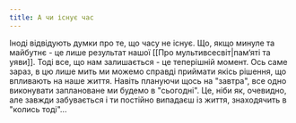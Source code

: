 ```yaml
---
title: А чи існує час
---
```

Іноді відвідують думки про те, що часу не існує. Що, якщо минуле та майбутнє - це лише результат нашої [[Про мультивсесвіт|пам‘яті та уяви]]. Тоді все, що нам залишається - це теперішній момент. Ось саме зараз, в цю лише мить ми можемо справді приймати якісь рішення, що впливають на наше життя. Навіть плануючи щось на "завтра", все одно виконувати заплановане ми будемо в "сьогодні". Це, ніби як, очевидно, але завжди забувається і ти постійно випадаєш із життя, знаходячить в "колись тоді"...